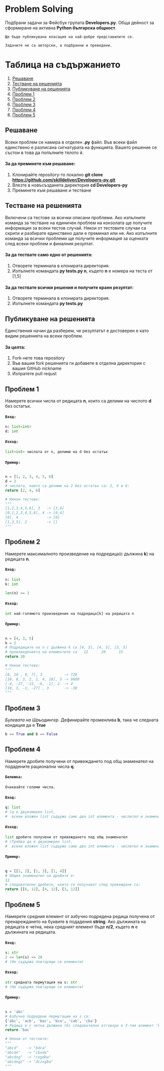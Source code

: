 # Problem Solving
Подбрани задачи за Фейсбук групата **Developers.py**.
Обща дейност за сформиране на активна **Python българска общност**.

`Ще бъде публикувана класация на най-добре представилите се.`

`Задачите не са авторски, а подбранни и преведени.` 

# Таблица на съдържанието
1. [ Решаване ](#Решаване)
1. [ Тестване на решенията ](#Тестване-на-решенията)
1. [ Публикуване на решенията ](#Публикуване-на-решенията)
1. [ Проблем 1 ](#Проблем-1)
1. [ Проблем 2 ](#Проблем-2)
1. [ Проблем 3 ](#Проблем-3)
1. [ Проблем 4 ](#Проблем-4)
1. [ Проблем 5 ](#Проблем-5)


## **Решаване**
Всеки проблем се намира в отделен **.py** файл.
Във всеки файл единствено е разписана сигнатурата на функцията. 
Вашето решение се състои в това да попълните тялото й.

#### За да преминете към решаване:
1. Клонирайте repository-то локално **git clone https://github.com/skilldeliver/Developers-py.git**
1. Влезте в новъсъзданета директория **cd Developers-py**
1. Преминете към решаване и тестване

## **Тестване на решенията**
Включени са тестове за всички описани проблеми.
Ако изпълните команда за тестване на единичен проблем на конзолата ще получите информация
за всеки тестов случай. Някои от тестовите случаи са скрити и разбирате единствено дали е преминал или не.
Ако изпълните команда за всички проблеми ще получите информация за оценката след всеки проблем и финалния резултат.

#### За да тествате само едно от решенията:

1. Oтворете терминала в клонирата директория.
1. Изпълнете командата **py tests.py n**, където **n** e номера на теста от [1,5]

#### За да тествате всички решения и получите краен резултат:

1. Oтворете терминала в клонирата директория.
1. Изпълнете командата **py tests.py**

## **Публикуване на решенията**
Единствения начин да разберем, че резултатът е достоверен е като видим решенията на всеки проблем.

#### За целта:

1. Fork-нете това repository
1. Във вашия fork решенията ги добавете в отделна директория с вашия GitHub nickname
1. Изпратете pull requst

## **Проблем 1**
Намерете всички числа от редицата **n**, които са делими на числото **d** без остатък.

#### `Вход:`
```python
n: list<int>
d: int
```

#### `Изход:`
```python
list<int> числата от n, делими на d без остатък
```

#### `Пример:`
```python

n = [1, 2, 3, 4, 5, 6]
d = 2
# числата, които са делими на 2 без остатък са: 2, 4 и 6:
return [2, 4, 6]

# Някои тестове:
"""
[1,2,3,4,5,6], 3   -> [3,6]
[0,1,2,3,4,5,6], 4 -> [0,4]
[0], 4             -> [0]
[1,3,5], 2         -> []
"""
```

## **Проблем 2**
Намерете максималното произведение на подредица(с дължина **k**) на редицата **n**.

#### `Вход:`
```python
n: list
k: int

len(n) >= 3
```

#### `Изход:`
```python
int най-голямото произведение на подредица[k] на редицата n
```

#### `Пример:`
```python

n = [4, 3, 5]
k = 2
# Подредиците на n с дължина k са [4, 3], [4, 5], [3, 5]
# произведенията на елементите са   12      20      15
return 20

# Някои тестове:
"""
[8, 10 , 9, 7], 3          -> 720
[10, 8, 3, 2, 1, 4, 10], 5 -> 9600
[-4, -27, -15, -6, -1], 2  -> 4
[10, 3, -1, -27] , 3       -> -30
"""
```


## **Проблем 3**
_Булевата на Шрьодингер._
Дефинирайте променлива **b**, така че следната кондиция да e **True**
```python
b == True and b == False
```

## **Проблем 4**
Намерете дробите получени от привеждането под общ знаменател на подадените рационални числа **q**.

#### `Бележка:`
```
Очаквайте големи числа.
```

#### `Вход:`
```python
q: list
# (q е двуизмерен list,
#  всеки вложен list съдържа само два int елемента - числител и знаменател)
```

#### `Изход:`
```python
list дробите получени от привеждането под общ знаменател
# (Трябва да е двуизмерен list,
#  всеки вложен list съдържа само два int елемента - числител и знаменател)
```
#### `Пример:`
```python

q = [[1, 2], [1, 3], [1, 4]]
# Общия знаменател на дробите е:
12
# следователно дробите, които се получават след привеждане са:
return [[6, 12], [4, 12], [3, 12]]
```

## **Проблем 5**
Намерете средния елемент от азбучно подредена редица получена от пренареждането на буквите в подадения **string**.
Ако дължината на редицата е четна, нека средният елемент бъде **n/2**, където **n** e дължината на редицата.

#### `Вход:`
```python
s: str
2 <= len(s) <= 26
# (Не съдържа повтарящи се елементи)
```

#### `Изход:`
```python
str средната пермутация на s: str
# (Не съдържа повтарящи се елементи)
```

#### `Пример:`
```python

s = 'abc'
# Азбучно подредени пермутации на s са:
{'abc', 'acb', 'bac', 'bca', 'cab', 'cba'}
# Редица е с четна дължина (6) следователно отговора е 3-тия елемент 'bac' (6/2)
return 'bac'

# Някои от тестовте:
"""
"abcd"    -> "bdca"
"abcdx"   -> "cbxda"
"abcdxg"  -> "cxgdba"
"abcdxgz" -> "dczxgba"
"""
```





